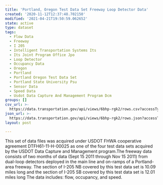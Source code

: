 ```yaml
---
title: 'Portland, Oregon Test Data Set Freeway Loop Detector Data'
created: '2020-11-12T12:37:48.702150'
modified: '2021-04-21T19:50:59.062652'
state: active
type: dataset
tags:
  - Flow Data
  - Freeway
  - I 205
  - Intelligent Transportation Systems Its
  - Its Joint Program Office Jpo
  - Loop Detector
  - Occupancy Data
  - Oregon
  - Portland
  - Portland Oregon Test Data Set
  - Portland State University Psu
  - Sensor Data
  - Speed Data
  - Usdot Data Capture And Management Program Dcm
groups: []
csv_url: >-
  https://data.transportation.gov/api/views/6bhp-rgk2/rows.csv?accessType=DOWNLOAD
json_url: >-
  https://data.transportation.gov/api/views/6bhp-rgk2/rows.json?accessType=DOWNLOAD
layout: post

---
```

This set of data files was acquired under USDOT FHWA cooperative agreement DTFH61-11-H-00025 as one of the four test data sets acquired by the USDOT Data Capture and Management program.The freeway data consists of two months of data (Sept 15 2011 through Nov 15 2011) from dual-loop detectors deployed in the main line and on-ramps of a Portland-area freeway.  The section of I-205 NB covered by this test data set is 10.09 miles long and the section of I-205 SB covered by this test data set is 12.01 miles long   The data includes: flow, occupancy, and speed.
